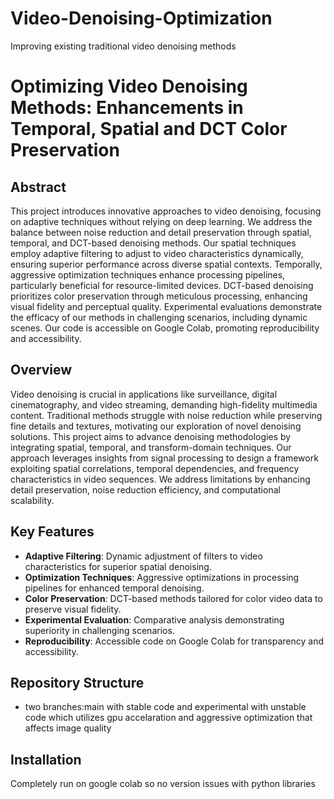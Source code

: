 # Video-Denoising-Optimization
Improving existing traditional video denoising methods

# Optimizing Video Denoising Methods: Enhancements in Temporal, Spatial and DCT Color Preservation



## Abstract

This project introduces innovative approaches to video denoising, focusing on adaptive techniques without relying on deep learning. We address the balance between noise reduction and detail preservation through spatial, temporal, and DCT-based denoising methods. Our spatial techniques employ adaptive filtering to adjust to video characteristics dynamically, ensuring superior performance across diverse spatial contexts. Temporally, aggressive optimization techniques enhance processing pipelines, particularly beneficial for resource-limited devices. DCT-based denoising prioritizes color preservation through meticulous processing, enhancing visual fidelity and perceptual quality. Experimental evaluations demonstrate the efficacy of our methods in challenging scenarios, including dynamic scenes. Our code is accessible on Google Colab, promoting reproducibility and accessibility.

## Overview

Video denoising is crucial in applications like surveillance, digital cinematography, and video streaming, demanding high-fidelity multimedia content. Traditional methods struggle with noise reduction while preserving fine details and textures, motivating our exploration of novel denoising solutions. This project aims to advance denoising methodologies by integrating spatial, temporal, and transform-domain techniques. Our approach leverages insights from signal processing to design a framework exploiting spatial correlations, temporal dependencies, and frequency characteristics in video sequences. We address limitations by enhancing detail preservation, noise reduction efficiency, and computational scalability.

## Key Features

- **Adaptive Filtering**: Dynamic adjustment of filters to video characteristics for superior spatial denoising.
- **Optimization Techniques**: Aggressive optimizations in processing pipelines for enhanced temporal denoising.
- **Color Preservation**: DCT-based methods tailored for color video data to preserve visual fidelity.
- **Experimental Evaluation**: Comparative analysis demonstrating superiority in challenging scenarios.
- **Reproducibility**: Accessible code on Google Colab for transparency and accessibility.

## Repository Structure

- two branches:main with stable code and experimental with unstable code which utilizes gpu accelaration and aggressive optimization that affects image quality

## Installation

Completely run on google colab so no version issues with python libraries
